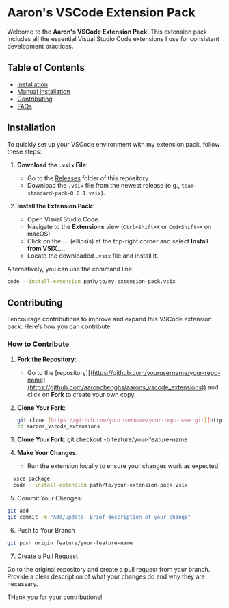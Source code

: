 # Aaron's VSCode Extension Pack

Welcome to the **Aaron's VSCode Extension Pack**! This extension pack includes all the essential Visual Studio Code extensions I use for consistent development practices.

## Table of Contents
- [Installation](#installation)
- [Manual Installation](#manual-installation)
- [Contributing](#contributing)
- [FAQs](#faqs)

## Installation

To quickly set up your VSCode environment with my extension pack, follow these steps:

1. **Download the `.vsix` File**:
   - Go to the [Releases]([[[https://github.com/yourusername/your-repo-name/release](https://github.com/aaronchenghs/aarons_vscode_extensions/tree/main/Releases)s](https://github.com/aaronchenghs/aarons_vscode_extensions/tree/main)](https://github.com/aaronchenghs/aarons_vscode_extensions/tree/main/Releases)) folder of this repository.
   - Download the `.vsix` file from the newest release (e.g., `team-standard-pack-0.0.1.vsix`).

2. **Install the Extension Pack**:
   - Open Visual Studio Code.
   - Navigate to the **Extensions** view (`Ctrl+Shift+X` or `Cmd+Shift+X` on macOS).
   - Click on the **...** (ellipsis) at the top-right corner and select **Install from VSIX...**.
   - Locate the downloaded `.vsix` file and install it.

Alternatively, you can use the command line:
```bash
code --install-extension path/to/my-extension-pack.vsix
```

## Contributing

I encourage contributions to improve and expand this VSCode extension pack. Here’s how you can contribute:

### How to Contribute

1. **Fork the Repository**:
   - Go to the [repository][(https://github.com/yourusername/your-repo-name](https://github.com/aaronchenghs/aarons_vscode_extensions)) and click on **Fork** to create your own copy.

2. **Clone Your Fork**:
   ```bash
   git clone [https://github.com/yourusername/your-repo-name.git](https://github.com/aaronchenghs/aarons_vscode_extensions.git)
   cd aarons_vscode_extensions
   ```

3. **Clone Your Fork**:
   git checkout -b feature/your-feature-name

4. **Make Your Changes**:
   - Run the extension locally to ensure your changes work as expected:
 ```bash
   vsce package
   code --install-extension path/to/your-extension-pack.vsix
```

5. Commit Your Changes:
 ```bash
git add .
git commit -m "Add/update: Brief description of your change"
```

6. Push to Your Branch
 ```bash
git push origin feature/your-feature-name
```

7. Create a Pull Request

Go to the original repository and create a pull request from your branch.
Provide a clear description of what your changes do and why they are necessary.

THank you for your contributions!
